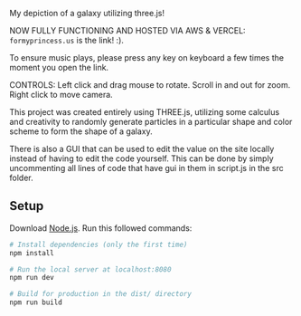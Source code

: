 My depiction of a galaxy utilizing three.js!

NOW FULLY FUNCTIONING AND HOSTED VIA AWS & VERCEL:
```formyprincess.us``` is the link! :).

To ensure music plays, please press any key on keyboard a few times the moment you open the link.

CONTROLS:
Left click and drag mouse to rotate.
Scroll in and out for zoom.
Right click to move camera.

This project was created entirely using THREE.js, utilizing some calculus and creativity to randomly generate particles in a particular shape and color scheme to form the shape of a galaxy.

There is also a GUI that can be used to edit the value on the site locally instead of having to edit the code yourself.
This can be done by simply uncommenting all lines of code that have gui in them in script.js in the src folder.

## Setup
Download [Node.js](https://nodejs.org/en/download/).
Run this followed commands:

``` bash
# Install dependencies (only the first time)
npm install

# Run the local server at localhost:8080
npm run dev

# Build for production in the dist/ directory
npm run build
```
